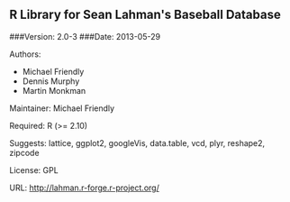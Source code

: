 ## R Library for Sean Lahman's Baseball Database

###Version: 2.0-3
###Date: 2013-05-29

Authors:
* Michael Friendly
* Dennis Murphy
* Martin Monkman
    
Maintainer: Michael Friendly

Required: R (>= 2.10)

Suggests: lattice, ggplot2, googleVis, data.table, vcd, plyr, reshape2, zipcode

License: GPL

URL: http://lahman.r-forge.r-project.org/
